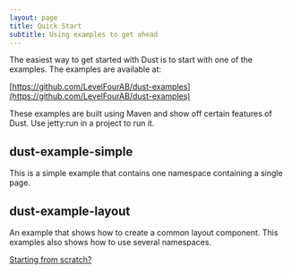 ```yaml
---
layout: page
title: Quick Start
subtitle: Using examples to get ahead
---
```


The easiest way to get started with Dust is to start with one of the examples. The examples are available at:

[https://github.com/LevelFourAB/dust-examples](https://github.com/LevelFourAB/dust-examples)

These examples are built using Maven and show off certain features of Dust. Use jetty:run in a project to run it.

dust-example-simple
-------------------

This is a simple example that contains one namespace containing a single page.

dust-example-layout
-------------------

An example that shows how to create a common layout component. This examples also shows how to use several namespaces.

<div class="align-center">
<a class="btn btn-outline btn-lg" href="{{ site.baseurl }}/docs/getting-started">Starting from scratch?</a>
</div>
